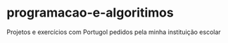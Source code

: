 # programacao-e-algoritimos
Projetos e exercícios com Portugol pedidos pela minha instituição escolar
